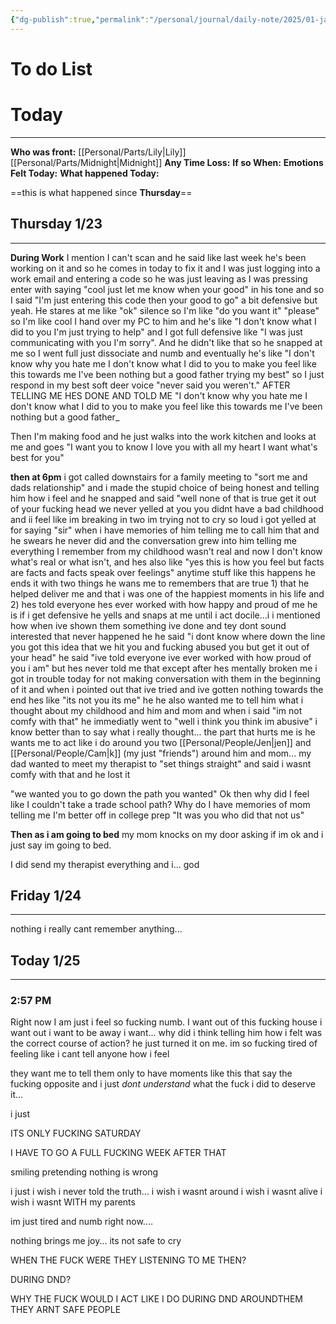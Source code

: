 ```yaml
---
{"dg-publish":true,"permalink":"/personal/journal/daily-note/2025/01-january/2025-01-25/","tags":["Alter","anger","traumaTriggered","tired/exausted","numb","Not_Ok","host","traumaholder","anxiety","angry","dad","work","DiDsplit","daily","20-25"]}
---
```


# To do List

# Today
---
**Who was front:** [[Personal/Parts/Lily\|Lily]] [[Personal/Parts/Midnight\|Midnight]]
**Any Time Loss:**
	**If so When:**
**Emotions Felt Today:**
**What happened Today:**

==this is what happened since **Thursday**==

## Thursday 1/23 
---
**During Work** I mention I can't scan and he said like last week he's been working on it and so he comes in today to fix it and I was just logging into a work email and entering a code so he was just leaving as I was pressing enter with saying "cool just let me know when your good" in his tone and so I said "I'm just entering this code then your good to go" a bit defensive but yeah. He stares at me like "ok" silence so I'm like "do you want it" "please" so I'm like cool I hand over my PC to him and he's like "I don't know what I did to you I'm just trying to help" and I got full defensive like "I was just communicating with you I'm sorry". And he didn't like that so he snapped at me so I went full just dissociate and numb and eventually he's like "I don't know why you hate me I don't know what I did to you to make you feel like this towards me I've been nothing but a good father trying my best" so I just respond in my best soft deer voice "never said you weren't." AFTER TELLING ME HES DONE AND TOLD ME "I don't know why you hate me I don't know what I did to you to make you feel like this towards me I've been nothing but a good father_

Then I'm making food and he just walks into the work kitchen and looks at me and goes "I want you to know I love you with all my heart I want what's best for you"

**then at 6pm** i got called downstairs for a family meeting to "sort me and dads relationship" and i made the stupid choice of being honest and telling him how i feel and he snapped and said "well none of that is true get it out of your fucking head we never yelled at you you didnt have a bad childhood and ii feel like im breaking in two im trying not to cry so loud i got yelled at for saying "sir" when i have memories of him telling me to call him that and he swears he never did and the conversation grew into him telling me everything I remember from my childhood wasn't real and now I don't know what's real or what isn't, and hes also like "yes this is how you feel but facts are facts and facts speak over feelings" anytime stuff like this happens he ends it with two things he wans me to remembers that are true 1) that he helped deliver me and that i was one of the happiest moments in his life and 2) hes told everyone hes ever worked with how happy and proud of me he is if i get defensive he yells and snaps at me until i act docile...i i mentioned how when ive shown them something ive done and tey dont sound interested that never happened he he said "i dont know where down the line you got this idea that we hit you and fucking abused you but get it out of your head" he said "ive told everyone ive ever worked with how proud of you i am" but hes never told me that except after hes mentally broken me i got in trouble today for not making conversation with them in the beginning of it and when i pointed out that ive tried and ive gotten nothing towards the end hes like "its not you its me" he he also wanted me to tell him what i thought about my childhood and him and mom and when i said "im not comfy with that" he immediatly went to "well i think you think im abusive" i know better than to say what i really thought... the part that hurts me is he wants me to act like i do around you two [[Personal/People/Jen\|jen]] and [[Personal/People/Cam\|k]] (my just "friends") around him and mom... my dad wanted to meet my therapist to "set things straight" and said i wasnt comfy with that and he lost it

"we wanted you to go down the path you wanted" Ok then why did I feel like I couldn't take a trade school path? Why do I have memories of mom telling me I'm better off in college prep "It was you who did that not us"

**Then as i am going to bed** my mom knocks on my door asking if im ok and i just say im going to bed. 

I did send my therapist everything and i... god 
## Friday 1/24
---
nothing i really cant remember anything...


## Today 1/25
---

### **2:57 PM**
Right now I am just i feel so fucking numb. I want out of this fucking house i want out i want to be away i want... why did i think telling him how i felt was the correct course of action? he just turned it on me.  im so fucking tired of feeling like i cant tell anyone how i feel 

they want me to tell them only to have moments like this that say the fucking opposite and i just *dont understand* what the fuck i did to deserve it...

i just

ITS ONLY FUCKING SATURDAY 

I HAVE TO GO A FULL FUCKING WEEK AFTER THAT

smiling pretending nothing is wrong

i just i wish i never told the truth... i wish i wasnt around i wish i wasnt alive i wish i wasnt WITH my parents 

im just tired and numb right now....

nothing brings me joy...
its not safe to cry

WHEN THE FUCK WERE THEY LISTENING TO ME THEN?

DURING DND?

WHY THE FUCK WOULD I ACT LIKE I DO DURING DND AROUNDTHEM THEY ARNT SAFE PEOPLE 